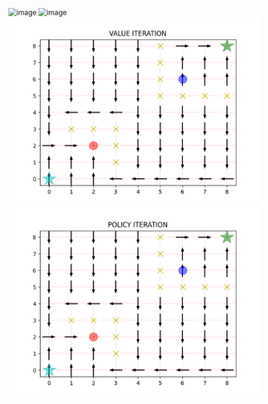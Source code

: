 ![image](images/Pg1.png)
![image](images/Pg2.png)
![image](images/Figure_1.png)
![image](images/Figure_2.png)
